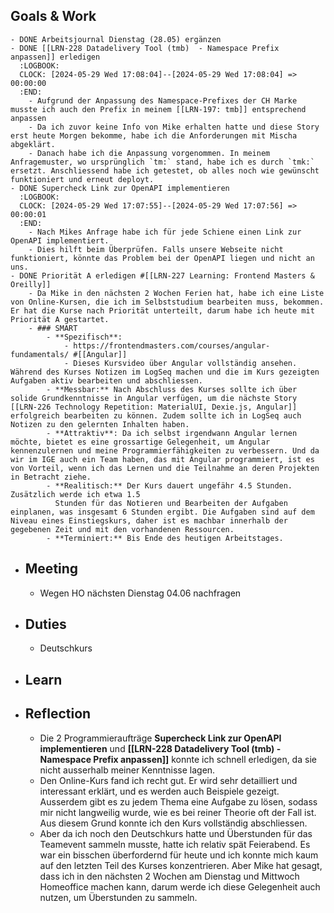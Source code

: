 ## Goals & Work
	- DONE Arbeitsjournal Dienstag (28.05) ergänzen
	- DONE [[LRN-228 Datadelivery Tool (tmb)  - Namespace Prefix anpassen]] erledigen
	  :LOGBOOK:
	  CLOCK: [2024-05-29 Wed 17:08:04]--[2024-05-29 Wed 17:08:04] =>  00:00:00
	  :END:
		- Aufgrund der Anpassung des Namespace-Prefixes der CH Marke musste ich auch den Prefix in meinem [[LRN-197: tmb]] entsprechend anpassen
		- Da ich zuvor keine Info von Mike erhalten hatte und diese Story erst heute Morgen bekomme, habe ich die Anforderungen mit Mischa abgeklärt.
		- Danach habe ich die Anpassung vorgenommen. In meinem Anfragemuster, wo ursprünglich `tm:` stand, habe ich es durch `tmk:` ersetzt. Anschliessend habe ich getestet, ob alles noch wie gewünscht funktioniert und erneut deployt.
	- DONE Supercheck Link zur OpenAPI implementieren
	  :LOGBOOK:
	  CLOCK: [2024-05-29 Wed 17:07:55]--[2024-05-29 Wed 17:07:56] =>  00:00:01
	  :END:
		- Nach Mikes Anfrage habe ich für jede Schiene einen Link zur OpenAPI implementiert.
		- Dies hilft beim Überprüfen. Falls unsere Webseite nicht funktioniert, könnte das Problem bei der OpenAPI liegen und nicht an uns.
	- DONE Priorität A erledigen #[[LRN-227 Learning: Frontend Masters & Oreilly]]
		- Da Mike in den nächsten 2 Wochen Ferien hat, habe ich eine Liste von Online-Kursen, die ich im Selbststudium bearbeiten muss, bekommen. Er hat die Kurse nach Priorität unterteilt, darum habe ich heute mit Priorität A gestartet.
		- ### SMART
			- **Spezifisch**:
				- https://frontendmasters.com/courses/angular-fundamentals/ #[[Angular]]
				- Dieses Kursvideo über Angular vollständig ansehen. Während des Kurses Notizen im LogSeq machen und die im Kurs gezeigten Aufgaben aktiv bearbeiten und abschliessen.
			- **Messbar:** Nach Abschluss des Kurses sollte ich über solide Grundkenntnisse in Angular verfügen, um die nächste Story [[LRN-226 Technology Repetition: MaterialUI, Dexie.js, Angular]] erfolgreich bearbeiten zu können. Zudem sollte ich in LogSeq auch Notizen zu den gelernten Inhalten haben.
			- **Attraktiv**: Da ich selbst irgendwann Angular lernen möchte, bietet es eine grossartige Gelegenheit, um Angular kennenzulernen und meine Programmierfähigkeiten zu verbessern. Und da wir im IGE auch ein Team haben, das mit Angular programmiert, ist es von Vorteil, wenn ich das Lernen und die Teilnahme an deren Projekten in Betracht ziehe.
			- **Realitisch:** Der Kurs dauert ungefähr 4.5 Stunden. Zusätzlich werde ich etwa 1.5 
			  Stunden für das Notieren und Bearbeiten der Aufgaben einplanen, was insgesamt 6 Stunden ergibt. Die Aufgaben sind auf dem Niveau eines Einstiegskurs, daher ist es machbar innerhalb der gegebenen Zeit und mit den vorhandenen Ressourcen.
			- **Terminiert:** Bis Ende des heutigen Arbeitstages.
- ## Meeting
	- Wegen HO nächsten Dienstag 04.06 nachfragen
- ## Duties
	- Deutschkurs
- ## Learn
- ## Reflection
	- Die 2 Programmieraufträge **Supercheck Link zur OpenAPI implementieren** und **[[LRN-228 Datadelivery Tool (tmb)  - Namespace Prefix anpassen]]** konnte ich schnell erledigen, da sie nicht ausserhalb meiner Kenntnisse lagen.
	- Den Online-Kurs fand ich recht gut. Er wird sehr detailliert und interessant erklärt, und es werden auch Beispiele gezeigt. Ausserdem gibt es zu jedem Thema eine Aufgabe zu lösen, sodass mir nicht langweilig wurde, wie es bei reiner Theorie oft der Fall ist. Aus diesem Grund konnte ich den Kurs vollständig abschliessen.
	- Aber da ich noch den Deutschkurs hatte und Überstunden für das Teamevent sammeln musste, hatte ich relativ spät Feierabend. Es war ein bisschen überfordernd für heute und ich konnte mich kaum auf den letzten Teil des Kurses konzentrieren. Aber Mike hat gesagt, dass ich in den nächsten 2 Wochen am Dienstag und Mittwoch Homeoffice machen kann, darum werde ich diese Gelegenheit auch nutzen, um Überstunden zu sammeln.